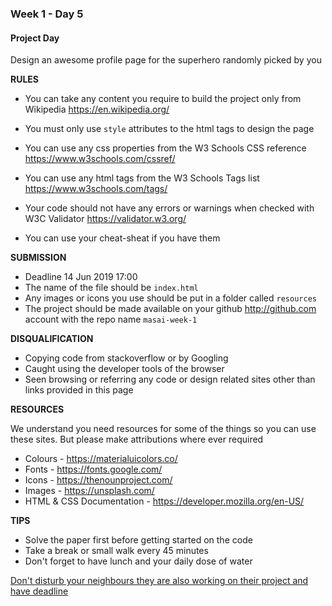### Week 1 - Day 5

#### Project Day

Design an awesome profile page for the superhero randomly picked by you



**RULES**

- You can take any content you require to build the project only from Wikipedia <https://en.wikipedia.org/>

- You must only use `style` attributes to the html tags to design the page

- You can use any css properties from the W3 Schools CSS reference <https://www.w3schools.com/cssref/>

- You can use any html tags from the W3 Schools Tags list <https://www.w3schools.com/tags/>

- Your code should not have any errors or warnings when checked with W3C Validator <https://validator.w3.org/>

- You can use your cheat-sheat if you have them 

  

**SUBMISSION**

- Deadline 14 Jun 2019 17:00
- The name of the file should be `index.html`
- Any images or icons you use should be put in a folder called `resources`
- The project should be made available on your github http://github.com account with the repo name `masai-week-1`



**DISQUALIFICATION**

- Copying code from stackoverflow or by Googling
- Caught using the developer tools of the browser
- Seen browsing or referring any code or design related sites other than links provided in this page



**RESOURCES**

We understand you need resources for some of the things so you can use these sites. But please make attributions where ever required

- Colours - <https://materialuicolors.co/>
- Fonts - <https://fonts.google.com/>
- Icons - <https://thenounproject.com/> 
- Images - <https://unsplash.com/> 
- HTML & CSS Documentation - <https://developer.mozilla.org/en-US/>



**TIPS**

- Solve the paper first before getting started on the code
- Take a break or small walk every 45 minutes
- Don't forget to have lunch and your daily dose of water



<u>Don't disturb your neighbours they are also working on their project and have deadline</u>
